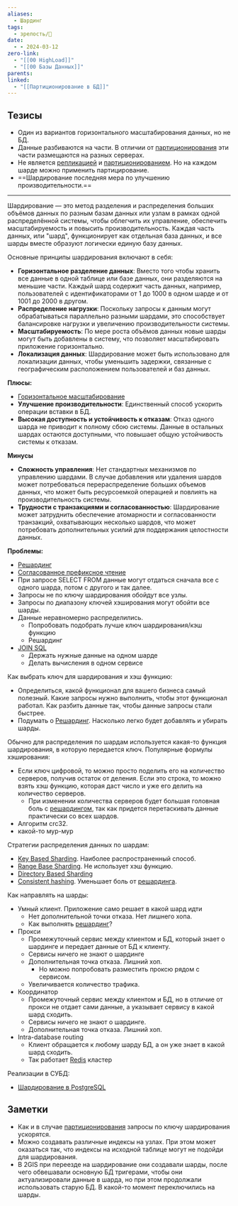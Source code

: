 ```yaml
---
aliases:
  - Шардинг
tags:
  - зрелость/🌱
date:
  - - 2024-03-12
zero-link:
  - "[[00 HighLoad]]"
  - "[[00 Базы Данных]]"
parents: 
linked:
  - "[[Партиционирование в БД]]"
---
```

## Тезисы
- Один из вариантов горизонтального масштабирования данных, но не БД.
- Данные разбиваются на части. В отличии от [партиционирования](Партиционирование%20в%20БД.md) эти части размещаются на разных серверах.
- Не является [репликацией](_inbox/Репликация.md) и [партиционированием](Партиционирование%20в%20БД.md). Но на каждом шарде можно применить партицирование.
- ==Шардирование последняя мера по улучшению производительности.==
***

Шардирование — это метод разделения и распределения больших объёмов данных по разным базам данных или узлам в рамках одной распределённой системы, чтобы облегчить их управление, обеспечить масштабируемость и повысить производительность. Каждая часть данных, или "шард", функционирует как отдельная база данных, и все шарды вместе образуют логически единую базу данных.

Основные принципы шардирования включают в себя:
- **Горизонтальное разделение данных**: Вместо того чтобы хранить все данные в одной таблице или базе данных, они разделяются на меньшие части. Каждый шард содержит часть данных, например, пользователей с идентификаторами от 1 до 1000 в одном шарде и от 1001 до 2000 в другом.
- **Распределение нагрузки**: Поскольку запросы к данным могут обрабатываться параллельно разными шардами, это способствует балансировке нагрузки и увеличению производительности системы.
- **Масштабируемость**: По мере роста объёмов данных новые шарды могут быть добавлены в систему, что позволяет масштабировать приложение горизонтально.
- **Локализация данных**: Шардирование может быть использовано для локализации данных, чтобы уменьшить задержки, связанные с географическим расположением пользователей и баз данных.

**Плюсы:**
- [Горизонтальное масштабирование](Горизонтальное%20масштабирование.md)
- **Улучшение производительности**: Единственный способ ускорить операции вставки в БД.
- **Высокая доступность и устойчивость к отказам**: Отказ одного шарда не приводит к полному сбою системы. Данные в остальных шардах остаются доступными, что повышает общую устойчивость системы к отказам.

**Минусы**
- **Сложность управления**: Нет стандартных механизмов по управлению шардами. В случае добавления или удаления шардов может потребоваться перераспределение больших объемов данных, что может быть ресурсоемкой операцией и повлиять на производительность системы.
- **Трудности с транзакциями и согласованностью**: Шардирование может затруднить обеспечение атомарности и согласованности транзакций, охватывающих несколько шардов, что может потребовать дополнительных усилий для поддержания целостности данных.

**Проблемы:**
- [Решардинг](Решардинг.md)
- [Согласованное префиксное чтение](Согласованное%20префиксное%20чтение.md)
- При запросе SELECT FROM данные могут отдаться сначала все с одного шарда, потом с другого и так далее.
- Запросы не по ключу шардирования обойдут все узлы.
- Запросы по диапазону ключей хэширования могут обойти все шарды.
- Данные неравномерно распределились.
	- Попробовать подобрать лучше ключ шардирования/кэш функцию
	- Решардинг
- [JOIN SQL](JOIN%20SQL.md)
	- Держать нужные данные на одном шарде
	- Делать вычисления в одном сервисе

Как выбрать ключ для шардирования и хэш функцию:
- Определиться, какой функционал для вашего бизнеса самый полезный. Какие запросы нужно выполнить, чтобы этот функционал работал. Как разбить данные так, чтобы данные запросы стали быстрее.
- Подумать о [Решардинг](Решардинг.md). Насколько легко будет добавлять и убирать шарды.

Обычно для распределения по шардам используется какая-то функция шардирования, в которую передается ключ. Популярные формулы хэширования:
- Если ключ цифровой, то можно просто поделить его на количество серверов, получив остаток от деления. Если это строка, то можно взять хэш функцию, которая даст число и уже его делить на количество серверов.
	- При изменении количества серверов будет большая головная боль с [решардингом](Решардинг.md), так как придется перетаскивать данные практически со всех шардов.
- Алгоритм crc32.
- какой-то мур-мур

Стратегии распределения данных по шардам:
- [Key Based Sharding](Key%20Based%20Sharding.md). Наиболее распространенный способ.
- [Range Base Sharding](Range%20Base%20Sharding.md). Не использует хэш функцию.
- [Directory Based Sharding](Directory%20Based%20Sharding.md)
- [Consistent hashing](Consistent%20hashing.md). Уменьшает боль от [решардинга](Решардинг.md).

Как направлять на шарды:
- Умный клиент. Приложение само решает в какой шард идти
	- Нет дополнительной точки отказа. Нет лишнего хопа.
	- Как выполнять [решардинг](Решардинг.md)?
- Прокси
	- Промежуточный сервис между клиентом и БД, который знает о шардинге и передает данные от БД к клиенту.
	- Сервисы ничего не знают о шардинге
	- Дополнительная точка отказа. Лишний хоп.
		- Но можно попробовать разместить проксю рядом с сервисом.
	- Увеличивается количество трафика.
- Координатор
	- Промежуточный сервис между клиентом и БД, но в отличие от прокси не отдает сами данные, а указывает сервису в какой шард сходить.
	- Сервисы ничего не знают о шардинге.
	- Дополнительная точка отказа. Лишний хоп.
- Intra-database routing
	- Клиент обращается к любому шарду БД, а он уже знает в какой шард сходить.
	- Так работает [Redis](Redis.md) кластер 

Реализации в СУБД:
- [Шардирование в PostgreSQL](Шардирование%20в%20PostgreSQL.md)
## Заметки
- Как и в случае [партиционирования](Партиционирование%20в%20БД.md) запросы по ключу шардирования ускорятся.
- Можно создавать различные индексы на узлах. При этом может оказаться так, что индексы на исходной таблице могут не подойди для шардирования.
- В 2GIS при переезде на шардирование они создавали шарды, после чего обвешавали основную БД тригерами, чтобы они актуализировали данные в шарда, но при этом продолжали использовать старую БД. В какой-то момент переключились на шарды.